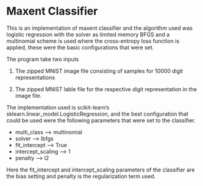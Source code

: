 # Maxent Classifier

This is an implementation of maxent classifier and the algorithm used was logistic regression with the solver as limited memory BFGS and a multinomial scheme is used where the cross-entropy loss function is applied, these were the basic configurations that were set.

The program take two inputs

1. The zipped MNIST image file consisting of samples for 10000 digit representations

2. The zipped MNIST lable file for the respective digit representation in the image file.

The implementation used is scikit-learn’s sklearn.linear_model.LogisticRegression, and the best configuration that could be used were the following parameters that were set to the classifier.

* multi_class --> multinomial
* solver --> lbfgs
* fit_intercept --> True
* intercept_scaling --> 1
* penalty --> l2

Here the fit_intercept and intercept_scaling parameters of the classifier are the bias setting and penalty is the regularization term used.

